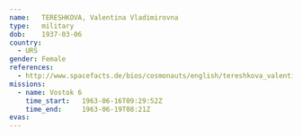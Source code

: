 ```yaml
---
name:	TERESHKOVA, Valentina Vladimirovna 
type:	military
dob:	1937-03-06
country:
  - URS
gender:	Female
references:
  - http://www.spacefacts.de/bios/cosmonauts/english/tereshkova_valentina.htm
missions:
  - name: Vostok 6
    time_start:   1963-06-16T09:29:52Z
    time_end:     1963-06-19T08:21Z
evas:
---
```

